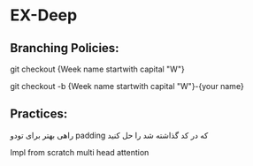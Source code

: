 # EX-Deep
## Branching Policies:
git checkout  {Week name startwith capital "W"}

git checkout -b {Week name startwith capital "W"}-{your name}

## Practices:

راهی بهتر برای تودو padding که در کد گذاشته شد را حل کنید

Impl from scratch multi head attention
